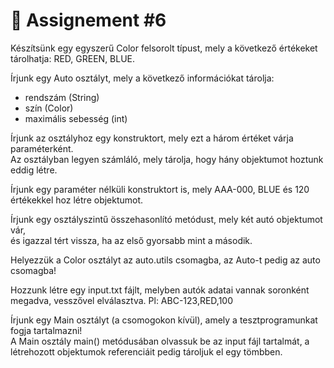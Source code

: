 # 📓 Assignement #6

Készítsünk egy egyszerű Color felsorolt típust, mely a következő értékeket tárolhatja: RED, GREEN, BLUE.  
  
Írjunk egy Auto osztályt, mely a következő információkat tárolja:  
  
 - rendszám (String)
 - szín (Color)
 - maximális sebesség (int)  

Írjunk az osztályhoz egy konstruktort, mely ezt a három értéket várja paraméterként.  
Az osztályban legyen számláló, mely tárolja, hogy hány objektumot hoztunk eddig létre.  
  
Írjunk egy paraméter nélküli konstruktort is, mely AAA-000, BLUE és 120 értékekkel hoz létre objektumot.  
  
Írjunk egy osztályszintű összehasonlító metódust, mely két autó objektumot vár,  
és igazzal tért vissza, ha az első gyorsabb mint a második.  
  
Helyezzük a Color osztályt az auto.utils csomagba, az Auto-t pedig az auto csomagba!  
  
Hozzunk létre egy input.txt fájlt, melyben autók adatai vannak soronként megadva, vesszővel elválasztva. Pl: ABC-123,RED,100  
  
Írjunk egy Main osztályt (a csomogokon kívül), amely a tesztprogramunkat fogja tartalmazni!  
A Main osztály main() metódusában olvassuk be az input fájl tartalmát, a létrehozott objektumok referenciáit pedig tároljuk el egy tömbben.  

